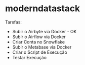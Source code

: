 # moderndatastack

Tarefas: 
* Subir o Airbyte via Docker - OK 
* Subir o Airflow via Docker 
* Criar Conta no Snowflake
* Subir o Metabase via Docker 
* Criar o Script de Execução 
* Testar Execução